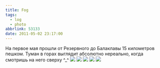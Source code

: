 ```yaml
---
title: Fog
tags:
  - log
  - photo
abbrlink: 53133
date: 2011-05-02 23:17:00
---
```


На первое мая прошли от Резервного до Балаклавы 15 километров пешком. Туман в горах выглядит абсолютно нереально, когда смотришь на него сверху ^\_^ ![](https://lh6.googleusercontent.com/_GlFb37dM_jg/Tb6i-0mQnYI/AAAAAAAAAJw/xmgELvhsmJg/s720/DSC_0549.jpg)  ![](https://lh6.googleusercontent.com/_GlFb37dM_jg/Tb6h63gEDVI/AAAAAAAAADY/iPNrex46DMc/s720/DSC_0286.jpg) ![](https://lh3.googleusercontent.com/_GlFb37dM_jg/Tb6i6dxjjEI/AAAAAAAAAJk/BODD3HIqpbI/s720/DSC_0537.jpg) ![](https://lh4.googleusercontent.com/_GlFb37dM_jg/Tb6i2f_sEVI/AAAAAAAAAI8/7HiUp5dl2fA/s720/DSC_0519.jpg) ![](https://lh3.googleusercontent.com/_GlFb37dM_jg/Tb6i65R1XoI/AAAAAAAAAJo/av8zjmpRnv4/s720/DSC_0540.jpg) 